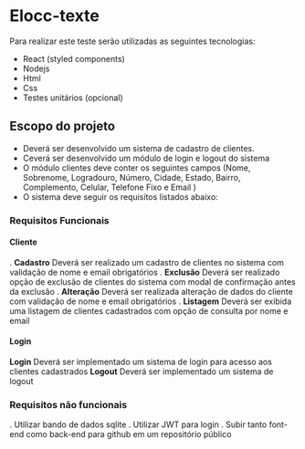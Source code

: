 # Elocc-texte
Para realizar este teste serão utilizadas as seguintes tecnologias:
* React (styled components)
* Nodejs
* Html
* Css
* Testes unitários (opcional)

## Escopo do projeto
* Deverá ser desenvolvido um sistema de cadastro de clientes. 
* Ceverá ser desenvolvido um módulo de login e logout do sistema
* O módulo clientes deve conter os seguintes campos (Nome, Sobrenome, Logradouro, Número, Cidade, Estado, Bairro, Complemento, Celular, Telefone Fixo e Email )
* O sistema deve seguir os requisitos listados abaixo:

### Requisitos Funcionais

#### Cliente

. **Cadastro**
Deverá ser realizado um cadastro de clientes no sistema com validação de nome e email obrigatórios
. **Exclusão**
Deverá ser realizado opção de exclusão de clientes do sistema com modal de confirmação antes da exclusão
. **Alteração**
Deverá ser realizada alteração de dados do cliente com validação de nome e email obrigatórios
. **Listagem**
Deverá ser exibida uma listagem de clientes cadastrados com opção de consulta por nome e email

#### Login

**Login**
Deverá ser implementado um sistema de login para acesso aos clientes cadastrados
**Logout**
Deverá ser implementado um sistema de logout

### Requisitos não funcionais

. Utilizar bando de dados sqlite
. Utilizar JWT para login
. Subir tanto font-end como back-end para github em um repositório público
